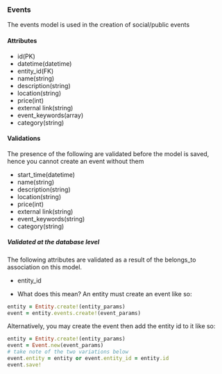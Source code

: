 ### Events
The events model is used in the creation of social/public events

#### Attributes
* id(PK)
* datetime(datetime)
* entity_id(FK)
* name(string)
* description(string)
* location(string)
* price(int)
* external link(string)
* event_keywords(array)
* category(string)

#### Validations
The presence of the following are validated before the model is saved, hence you cannot create an event without them
* start_time(datetime)
* name(string)
* description(string)
* location(string)
* price(int)
* external link(string)
* event_keywords(string)
* category(string)

##### Validated at the database level
The following attributes are validated as a result of the belongs_to association on this model. 
* entity_id

* What does this mean? 
An entity must create an event like so: 
```ruby
entity = Entity.create!(entity_params)
event = entity.events.create!(event_params)
```

Alternatively, you may create the event then add the entity id to it like so: 
```ruby
entity = Entity.create!(entity_params)
event = Event.new(event_params)
# take note of the two variations below
event.entity = entity or event.entity_id = entity.id
event.save!
```
